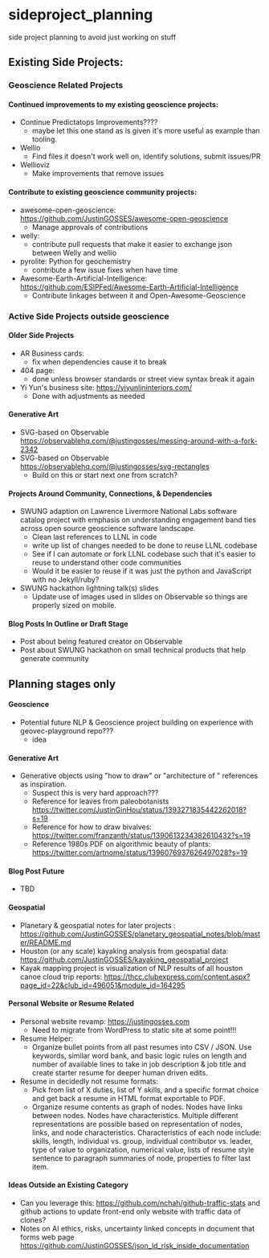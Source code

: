 # sideproject_planning
side project planning to avoid just working on stuff

## Existing Side Projects:
### Geoscience Related Projects
#### Continued improvements to my existing geoscience projects:
- Continue Predictatops Improvements????
  - maybe let this one stand as is given it's more useful as example than tooling.
- Wellio
  - Find files it doesn't work well on, identify solutions, submit issues/PR
- Wellioviz
  - Make improvements that remove issues
#### Contribute to existing geoscience community projects:
- awesome-open-geoscience: https://github.com/JustinGOSSES/awesome-open-geoscience
  - Manage approvals of contributions
- welly:
  - contribute pull requests that make it easier to exchange json between Welly and wellio
- pyrolite: Python for geochemistry
  - contribute a few issue fixes when have time
- Awesome-Earth-Artificial-Intelligence:  https://github.com/ESIPFed/Awesome-Earth-Artificial-Intelligence
  - Contribute linkages between it and Open-Awesome-Geoscience

### Active Side Projects outside geoscience
#### Older Side Projects
- AR Business cards:
  - fix when dependencies cause it to break
- 404 page: 
  - done unless browser standards or street view syntax break it again
- Yi Yun's business site: https://yiyunlininteriors.com/
  - Done with adjustments as needed

#### Generative Art
- SVG-based on Observable https://observablehq.com/@justingosses/messing-around-with-a-fork-2342
- SVG-based on Observable https://observablehq.com/@justingosses/svg-rectangles
  - Build on this or start next one from scratch?

#### Projects Around Community, Connections, & Dependencies
- SWUNG adaption on Lawrence Livermore National Labs software catalog project with emphasis on understanding engagement band ties across open source geoscience software landscape.
  - Clean last references to LLNL in code
  - write up list of changes needed to be done to reuse LLNL codebase
  - See if I can automate or fork LLNL codebase such that it's easier to reuse to understand other code communities
  - Would it be easier to reuse if it was just the python and JavaScript with no Jekyll/ruby?
- SWUNG hackathon lightning talk(s) slides
  - Update use of images used in slides on Observable so things are properly sized on mobile.

#### Blog Posts In Outline or Draft Stage
- Post about being featured creator on Observable
- Post about SWUNG hackathon on small technical products that help generate community

## Planning stages only
#### Geoscience
- Potential future NLP & Geoscience project building on experience with geovec-playground repo???
  - idea

#### Generative Art 
- Generative objects using "how to draw" or "architecture of " references as inspiration. 
  - Suspect this is very hard approach???
  - Reference for leaves from paleobotanists https://twitter.com/JustinGinHou/status/1393271835442262018?s=19
  - Reference for how to draw bivalves: https://twitter.com/franzanth/status/1390613234382610432?s=19
  - Reference 1980s PDF on algorithmic beauty of plants: https://twitter.com/artnome/status/1396076937626497028?s=19

#### Blog Post Future
 - TBD

#### Geospatial
- Planetary & geospatial notes for later projects : https://github.com/JustinGOSSES/planetary_geospatial_notes/blob/master/README.md
- Houston (or any scale) kayaking analysis from geospatial data: https://github.com/JustinGOSSES/kayaking_geospatial_project
- Kayak mapping project is visualization of NLP results of all houston canoe cloud trip reports: https://thcc.clubexpress.com/content.aspx?page_id=22&club_id=496051&module_id=164295

#### Personal Website or Resume Related 
- Personal website revamp: https://justingosses.com
  - Need to migrate from WordPress to static site at some point!!!
- Resume Helper:
  - Organize bullet points from all past resumes into CSV / JSON. Use keywords, similar word bank, and basic logic rules on length and number of available lines to take in job description & job title and create starter resume for deeper human driven edits.
- Resume in decidedly not resume formats: 
  - Pick from list of X duties, list of Y skills, and a specific format choice and get back a resume in HTML format exportable to PDF.
  - Organize resume contents as graph of nodes. Nodes have links between nodes. Nodes have characteristics. Multiple different representations are possible based on representation of nodes, links, and node characteristics. Characteristics of each node include: skills, length, individual vs. group, individual contributor vs. leader, type of value to organization, numerical value, lists of resume style sentence to paragraph summaries of node, properties to filter last item.

#### Ideas Outside an Existing Category
- Can you leverage this: https://github.com/nchah/github-traffic-stats and github actions to update front-end only website with traffic data of clones?
- Notes on AI ethics, risks, uncertainty linked concepts in document that forms web page https://github.com/JustinGOSSES/json_ld_risk_inside_documentation
